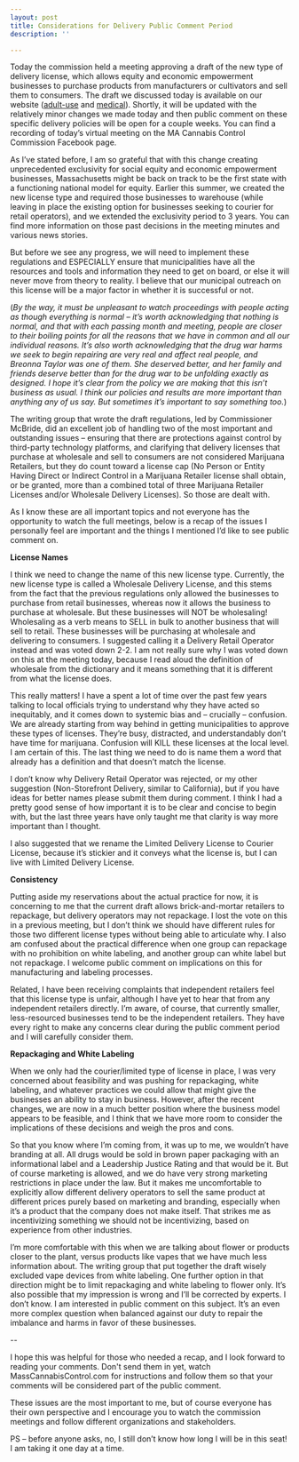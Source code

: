 ```yaml
---
layout: post
title: Considerations for Delivery Public Comment Period
description: ''

---
```

Today the commission held a meeting approving a draft of the new type of delivery license, which allows equity and economic empowerment businesses to purchase products from manufacturers or cultivators and sell them to consumers. The draft we discussed today is available on our website ([adult-use](https://mass-cannabis-control.com/document/adult-use-draft-regulations-with-proposed-delivery-provisions-september-24-2020-commission-meeting/) and [medical](https://mass-cannabis-control.com/document/medical-use-draft-regulations-with-proposed-delivery-provisions-september-24-2020-commission-meeting/)). Shortly, it will be updated with the relatively minor changes we made today and then public comment on these specific delivery policies will be open for a couple weeks. You can find a recording of today’s virtual meeting on the MA Cannabis Control Commission Facebook page.

As I’ve stated before, I am so grateful that with this change creating unprecedented exclusivity for social equity and economic empowerment businesses, Massachusetts might be back on track to be the first state with a functioning national model for equity. Earlier this summer, we created the new license type and required those businesses to warehouse (while leaving in place the existing option for businesses seeking to courier for retail operators), and we extended the exclusivity period to 3 years. You can find more information on those past decisions in the meeting minutes and various news stories.

But before we see any progress, we will need to implement these regulations and ESPECIALLY ensure that municipalities have all the resources and tools and information they need to get on board, or else it will never move from theory to reality. I believe that our municipal outreach on this license will be a major factor in whether it is successful or not.

(_By the way, it must be unpleasant to watch proceedings with people acting as though everything is normal – it’s worth acknowledging that nothing is normal, and that with each passing month and meeting, people are closer to their boiling points for all the reasons that we have in common and all our individual reasons. It’s also worth acknowledging that the drug war harms we seek to begin repairing are very real and affect real people, and Breonna Taylor was one of them. She deserved better, and her family and friends deserve better than for the drug war to be unfolding exactly as designed. I hope it’s clear from the policy we are making that this isn’t business as usual. I think our policies and results are more important than anything any of us say. But sometimes it’s important to say something too._)

The writing group that wrote the draft regulations, led by Commissioner McBride, did an excellent job of handling two of the most important and outstanding issues – ensuring that there are protections against control by third-party technology platforms, and clarifying that delivery licenses that purchase at wholesale and sell to consumers are not considered Marijuana Retailers, but they do count toward a license cap (No Person or Entity Having Direct or Indirect Control in a Marijuana Retailer license shall obtain, or be granted, more than a combined total of three Marijuana Retailer Licenses and/or Wholesale Delivery Licenses). So those are dealt with.

As I know these are all important topics and not everyone has the opportunity to watch the full meetings, below is a recap of the issues I personally feel are important and the things I mentioned I’d like to see public comment on.

**License Names**

I think we need to change the name of this new license type. Currently, the new license type is called a Wholesale Delivery License, and this stems from the fact that the previous regulations only allowed the businesses to purchase from retail businesses, whereas now it allows the business to purchase at wholesale. But these businesses will NOT be wholesaling! Wholesaling as a verb means to SELL in bulk to another business that will sell to retail. These businesses will be purchasing at wholesale and delivering to consumers. I suggested calling it a Delivery Retail Operator instead and was voted down 2-2. I am not really sure why I was voted down on this at the meeting today, because I read aloud the definition of wholesale from the dictionary and it means something that it is different from what the license does.

This really matters! I have a spent a lot of time over the past few years talking to local officials trying to understand why they have acted so inequitably, and it comes down to systemic bias and – crucially – confusion. We are already starting from way behind in getting municipalities to approve these types of licenses. They’re busy, distracted, and understandably don’t have time for marijuana. Confusion will KILL these licenses at the local level. I am certain of this. The last thing we need to do is name them a word that already has a definition and that doesn’t match the license.

I don’t know why Delivery Retail Operator was rejected, or my other suggestion (Non-Storefront Delivery, similar to California), but if you have ideas for better names please submit them during comment. I think I had a pretty good sense of how important it is to be clear and concise to begin with, but the last three years have only taught me that clarity is way more important than I thought.

I also suggested that we rename the Limited Delivery License to Courier License, because it’s stickier and it conveys what the license is, but I can live with Limited Delivery License.

**Consistency**

Putting aside my reservations about the actual practice for now, it is concerning to me that the current draft allows brick-and-mortar retailers to repackage, but delivery operators may not repackage. I lost the vote on this in a previous meeting, but I don’t think we should have different rules for those two different license types without being able to articulate why. I also am confused about the practical difference when one group can repackage with no prohibition on white labeling, and another group can white label but not repackage. I welcome public comment on implications on this for manufacturing and labeling processes.

Related, I have been receiving complaints that independent retailers feel that this license type is unfair, although I have yet to hear that from any independent retailers directly. I’m aware, of course, that currently smaller, less-resourced businesses tend to be the independent retailers. They have every right to make any concerns clear during the public comment period and I will carefully consider them.

**Repackaging and White Labeling**

When we only had the courier/limited type of license in place, I was very concerned about feasibility and was pushing for repackaging, white labeling, and whatever practices we could allow that might give the businesses an ability to stay in business. However, after the recent changes, we are now in a much better position where the business model appears to be feasible, and I think that we have more room to consider the implications of these decisions and weigh the pros and cons.

So that you know where I’m coming from, it was up to me, we wouldn’t have branding at all. All drugs would be sold in brown paper packaging with an informational label and a Leadership Justice Rating and that would be it. But of course marketing is allowed, and we do have very strong marketing restrictions in place under the law. But it makes me uncomfortable to explicitly allow different delivery operators to sell the same product at different prices purely based on marketing and branding, especially when it’s a product that the company does not make itself. That strikes me as incentivizing something we should not be incentivizing, based on experience from other industries.

I’m more comfortable with this when we are talking about flower or products closer to the plant, versus products like vapes that we have much less information about. The writing group that put together the draft wisely excluded vape devices from white labeling. One further option in that direction might be to limit repackaging and white labeling to flower only. It’s also possible that my impression is wrong and I’ll be corrected by experts. I don’t know. I am interested in public comment on this subject. It’s an even more complex question when balanced against our duty to repair the imbalance and harms in favor of these businesses.

\--

I hope this was helpful for those who needed a recap, and I look forward to reading your comments. Don't send them in yet, watch MassCannabisControl.com for instructions and follow them so that your comments will be considered part of the public comment.

These issues are the most important to me, but of course everyone has their own perspective and I encourage you to watch the commission meetings and follow different organizations and stakeholders.

PS – before anyone asks, no, I still don’t know how long I will be in this seat! I am taking it one day at a time.